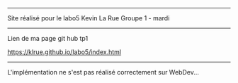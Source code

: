 
------------------------------------------------------------------------

Site réalisé pour le labo5
Kevin La Rue
Groupe 1 - mardi



-------------------------------------------------------------------------  

Lien de ma page git hub tp1

https://klrue.github.io/labo5/index.html

-------------------------------------------------------------------------

L'implémentation ne s'est pas réalisé correctement sur WebDev...